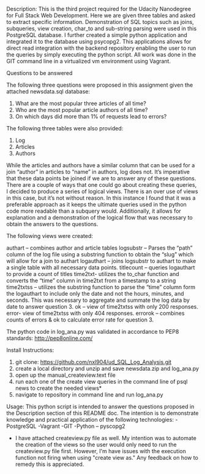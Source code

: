 Description: 
This is the third project required for the Udacity Nanodegree for Full Stack Web Development. Here we are given three tables and asked to extract specific information. Demonstration of SQL topics such as joins, subqueries, view creation, char_to and sub-string parsing were used in this PostgreSQL database. I further created a simple python application and integrated it to the database using psycopg2. This applications allows for direct read integration with the backend repository enabling the user to run the queries by simply executing the python script.  All work was done in the GIT command line in a virtualized vm environment using Vagrant. 

Questions to be answered

The following three questions were proposed in this assignment given the attached newsdata.sql database:
1.	What are the most popular three articles of all time? 
2.	Who are the most popular article authors of all time? 
3.	On which days did more than 1% of requests lead to errors? 

The following three tables were also provided: 
1.	Log
2.	Articles
3.	Authors

While the articles and authors have a similar column that can be used for a join “author” in articles to “name” in authors, log does not. It’s imperative that these data points be joined if we are to answer any of these questions. There are a couple of ways that one could go about creating these queries, I decided to produce a series of logical views. There is an over use of views in this case, but it’s not without reason. In this instance I found that it was a preferable approach as it keeps the ultimate queries used in the python code more readable than a subquery would. Additionally, it allows for explanation and a demonstration of the logical flow that was necessary to obtain the answers to the questions. 

The following views were created:

authart – combines author and article tables
logsubstr – Parses the “path” column of the log file using a substring function to obtain the “slug” which will allow for a join to authart
logauthart – joins logsubstr to authart to make a single table with all necessary data points. 
titlecount – queries logauthart to provide a count of titles
time2txt- utilizes the to_char function and converts the “time” column in time2txt from a timestamp to a string
time2txtss – utilizes the substring function to parse the “time” column form the logauthart to include only the date and not the hours, minutes, and seconds. This was necessary to aggregate and summate the log data by date to answer question 3. 
ok – view of time2txtss with only 200 responses.
error- view of time2txtss with only 404 responses.
errorok – combines counts of errors & ok to calculate error rate for question 3. 

The python code in log_ana.py was validated in accordance to PEP8 standards:  http://pep8online.com/

Install Instructions: 
1.	git clone: https://github.com/nxl904/ud_SQL_Log_Analysis.git
2.	create a local directory and unzip and save newsdata.zip and log_ana.py
3.	open up the manual_createview.text file
4.	run each one of the create view queries in the command line  of psql news to create the needed views*
5.	navigate to repository in command line and run log_ana.py

Usage: 
This python script is intended to answer the questions proposed in the Description section of this README doc. The intention is to demonstrate knowledge and practical application of the following technologies: 
-PostgreSQL
-Vagrant
-GIT
-Python – pyscopg2


* I have attached createview.py file as well. My intention was to automate the creation of the views so the user would only need to run the createview.py file first. However, I'm have issues with the execution function not firing when using "create view as."  Any feedback on how to remedy this is appreciated.

